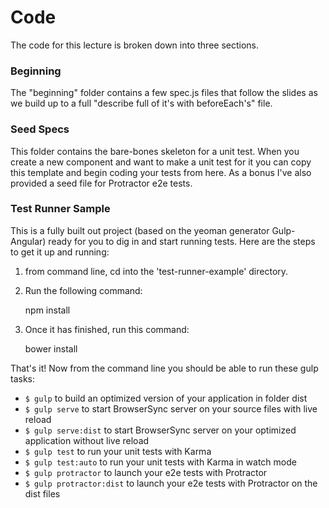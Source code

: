# Code

The code for this lecture is broken down into three sections.

### Beginning

The "beginning" folder contains a few spec.js files that follow the slides as we build up to a full "describe full of it's with beforeEach's" file.

### Seed Specs

This folder contains the bare-bones skeleton for a unit test. When you create a new component and want to make a unit test for it you can copy this template and begin coding your tests from here. As a bonus I've also provided a seed file for Protractor e2e tests.

### Test Runner Sample

This is a fully built out project (based on the yeoman generator Gulp-Angular) ready for you to dig in and start running tests. Here are the steps to get it up and running:

1. from command line, cd into the 'test-runner-example' directory.

2. Run the following command:

    npm install
    
    
3. Once it has finished, run this command:

    bower install
    

That's it! Now from the command line you should be able to run these gulp tasks:

- `$ gulp` to build an optimized version of your application in folder dist
- `$ gulp serve` to start BrowserSync server on your source files with live reload
- `$ gulp serve:dist` to start BrowserSync server on your optimized application without live reload
- `$ gulp test` to run your unit tests with Karma
- `$ gulp test:auto` to run your unit tests with Karma in watch mode
- `$ gulp protractor` to launch your e2e tests with Protractor
- `$ gulp protractor:dist` to launch your e2e tests with Protractor on the dist files
  
